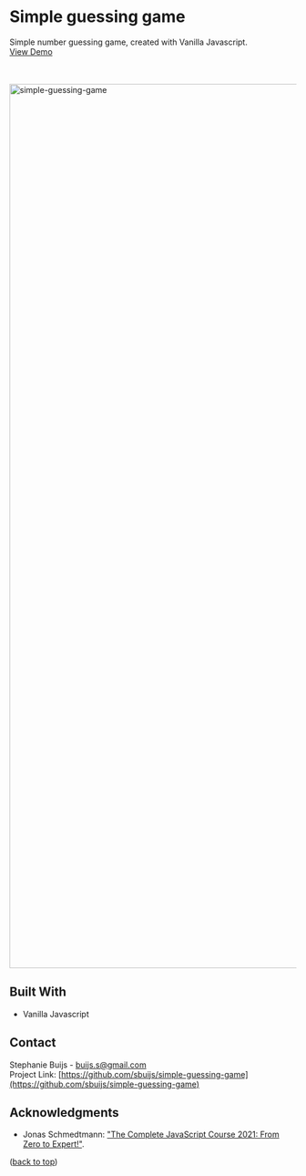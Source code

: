 <div id="top"></div>


<h1 align="left">Simple guessing game</h1>
  <p align="left">
       Simple number guessing game, created with Vanilla Javascript.<br/>
       <a href="https://sbuijs.github.io/simple-guessing-game/">View Demo</a>
  </p>
</div>
<br/>
<br/>

<img width="1552" alt="simple-guessing-game" src="https://user-images.githubusercontent.com/1607627/165161199-55d1c5bd-8ce8-4287-8c11-8f24d87e1366.png">

## Built With
- Vanilla Javascript


## Contact

Stephanie Buijs - buijs.s@gmail.com<br/>
Project Link: [https://github.com/sbuijs/simple-guessing-game](https://github.com/sbuijs/simple-guessing-game)<br/>


## Acknowledgments
- Jonas Schmedtmann: ["The Complete JavaScript Course 2021: From Zero to Expert!"](https://www.udemy.com/course/the-complete-javascript-course/).

<p align="left">(<a href="#top">back to top</a>)</p>
